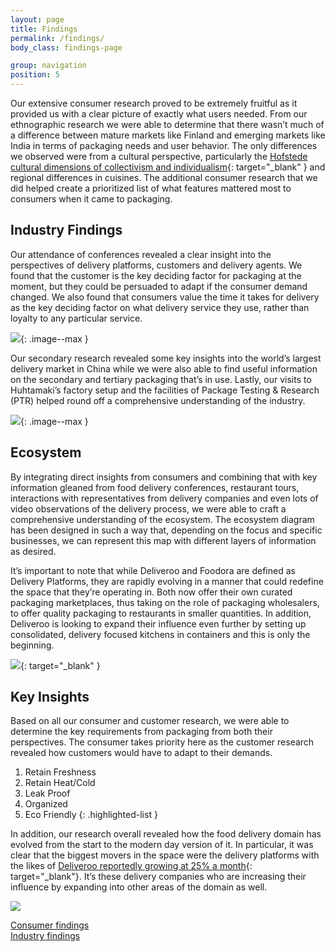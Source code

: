 ```yaml
---
layout: page
title: Findings
permalink: /findings/
body_class: findings-page

group: navigation
position: 5
---
```


<section class="container-fluid" markdown="1">
  <div class="container" markdown="1">

Our extensive consumer research proved to be extremely fruitful as it provided us with a clear picture of exactly what users needed. From our ethnographic research we were able to determine that there wasn’t much of a difference between mature markets like Finland and emerging markets like India in terms of packaging needs and user behavior. The only differences we observed were from a cultural perspective, particularly the
[Hofstede cultural dimensions of collectivism and individualism](https://geerthofstede.com/culture-geert-hofstede-gert-jan-hofstede/6d-model-of-national-culture/){: target="_blank" }
and regional differences in cuisines. The additional consumer research that we did helped create a prioritized list of what features mattered most to consumers when it came to packaging.

<div class="inner-gallery" data-gallery="ethnographic-research"></div>

## Industry Findings

Our attendance of conferences revealed a clear insight into the perspectives of delivery platforms, customers and delivery agents. We found that the customer is the key deciding factor for packaging at the moment, but they could be persuaded to adapt if the consumer demand changed. We also found that consumers value the time it takes for delivery as the key deciding factor on what delivery service they use, rather than loyalty to any particular service.

![](../assets/pictures/findings/conference.jpg){: .image--max }

Our secondary research revealed some key insights into the world’s largest delivery market in China while we were also able to find useful information on the secondary and tertiary packaging that’s in use. Lastly, our visits to Huhtamaki’s factory setup and the facilities of Package Testing & Research (PTR) helped round off a comprehensive understanding of the industry.

![](../assets/pictures/findings/factory.jpg){: .image--max }

## Ecosystem

By integrating direct insights from consumers and combining that with key information gleaned from food delivery conferences, restaurant tours, interactions with representatives from delivery companies and even lots of video observations of the delivery process, we were able to craft a comprehensive understanding of the ecosystem. The ecosystem diagram has been designed in such a way that, depending on the focus and specific businesses, we can represent this map with different layers of information as desired.

<object type="image/svg+xml" data="../assets/pictures/schemes/ecosystem-color.svg" class="ecosystem"></object>

It’s important to note that while Deliveroo and Foodora are defined as Delivery Platforms, they are rapidly evolving in a manner that could redefine the space that they’re operating in. Both now offer their own curated packaging marketplaces, thus taking on the role of packaging wholesalers, to offer quality packaging to restaurants in smaller quantities. In addition, Deliveroo is looking to expand their influence even further by setting up consolidated, delivery focused kitchens in containers and this is only the beginning.

[![](../assets/pictures/findings/deliveroo-store.jpg)](https://deliveroo-packaging.com/){: target="_blank" }

## Key Insights

Based on all our consumer and customer research, we were able to determine the key requirements from packaging from both their perspectives. The consumer takes priority here as the customer research revealed how customers would have to adapt to their demands.

1. Retain Freshness
1. Retain Heat/Cold
1. Leak Proof
1. Organized
1. Eco Friendly
{: .highlighted-list }

In addition, our research overall revealed how the food delivery domain has evolved from the start to the modern day version of it. In particular, it was clear that the biggest movers in the space were the delivery platforms with the likes of
[Deliveroo reportedly growing at 25% a month](https://www.forbes.com/sites/freddiedawson/2016/02/26/delivering-25-month-on-month-growth-the-deliveroo-success-story/#bffc5426cada){: target="_blank"}. It’s these delivery companies who are increasing their influence by expanding into other areas of the domain as well.

![](../assets/pictures/findings/food-delivery-4-0.png)


<div class="row m-5">
    <div class="col-lg-6 mx-auto text-center">
      <a class="btn btn-outline-success btn-lg" href="consumer" role="button">Consumer findings</a>
    </div>
    <div class="col-lg-6 mx-auto">
      <a class="btn btn-outline-success btn-lg" href="industry" role="button">Industry findings</a>
    </div>
</div>  

  </div>
</section>
